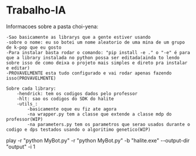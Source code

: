 # Trabalho-IA

Informacoes sobre a pasta choi-yena:

    -Sao basicamente as librarys que a gente estiver usando
    -sobre o nome: eu so botei um nome aleatorio de uma mina de um grupo de k-pop que eu gosto
    -Para instalar basta rodar o comando: "pip install -e ." o "-e" é para que a library instalada no python possa ser editada(ainda to lendo sobre isso de como deixa o projeto mais simples e direto pra instalar e editar)
    -PROVAVELMENTE esta tudo configurado e vai rodar apenas fazendo isso(PROVAVELMENTE)
    
    Sobre cada library:
        -hendrick: tem os codigos dados pelo professor
        -hlt: sao os codigos do SDK do halite
        -utils_:
            -basicamente oque eu fiz ate agora
            -na wrapper.py tem a classe que extende a classe mdp do professor(WIP)
            -na parameters.py tem os parametros que serao usados durante o codigo e dps testados usando o algoritimo genetico(WIP)


play -r "python MyBot.py" -r "python MyBot.py" -b "halite.exe" --output-dir "output" -i 1
